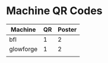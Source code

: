 # Machine QR Codes

| Machine   | QR | Poster |
| --------- | -- | ------ |
| bfl       | 1  | 2      |
| glowforge | 1  | 2      |
|           |    |        |
